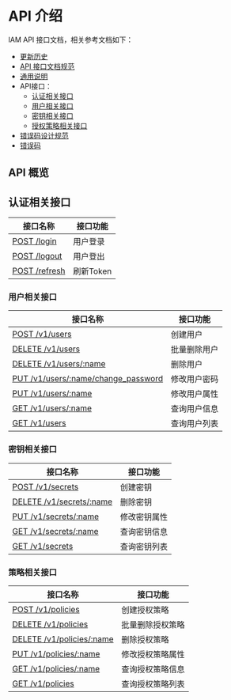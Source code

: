 # API 介绍

IAM API 接口文档，相关参考文档如下：

- [更新历史](CHANGELOG.md)
- [API 接口文档规范](api_specification.md)
- [通用说明](generic.md)
- API接口：
    - [认证相关接口](authentication.md)
    - [用户相关接口](user.md)
    - [密钥相关接口](secret.md)
    - [授权策略相关接口](policy.md)
 - [错误码设计规范](code_specification.md)
 - [错误码](./error_code.md)

## API 概览

## 认证相关接口

| 接口名称                                         | 接口功能  |
| ------------------------------------------------ | --------- |
| [POST /login](authentication.md#1-用户登录)    | 用户登录  |
| [POST /logout](authentication.md#2-用户登出)   | 用户登出  |
| [POST /refresh](authentication.md#2-刷新Token) | 刷新Token |

### 用户相关接口

| 接口名称                                                      | 接口功能     |
| ------------------------------------------------------------- | ------------ |
| [POST /v1/users](user.md#1-创建用户)                          | 创建用户     |
| [DELETE /v1/users](user.md#2-批量删除用户)                    | 批量删除用户 |
| [DELETE /v1/users/:name](user.md#3-删除用户)                  | 删除用户     |
| [PUT /v1/users/:name/change_password](user.md#4-修改用户密码) | 修改用户密码 |
| [PUT /v1/users/:name](user.md#5-修改用户属性)                 | 修改用户属性 |
| [GET /v1/users/:name](user.md#6-查询用户信息)                 | 查询用户信息 |
| [GET /v1/users](user.md#7-查询用户列表)                       | 查询用户列表 |

### 密钥相关接口

| 接口名称                                           | 接口功能     |
| -------------------------------------------------- | ------------ |
| [POST /v1/secrets](secret.md#1-创建密钥)           | 创建密钥     |
| [DELETE /v1/secrets/:name](secret.md#2-删除密钥)   | 删除密钥     |
| [PUT /v1/secrets/:name](secret.md#3-修改密钥属性)  | 修改密钥属性 |
| [GET /v1/secrets/:name](secret.md#4-查询密钥信息)  | 查询密钥信息 |
| [GET /v1/secrets](secret.md#5-查询密钥列表)        | 查询密钥列表 |

### 策略相关接口

| 接口名称                                                | 接口功能         |
| ------------------------------------------------------- | ---------------- |
| [POST /v1/policies](policy.md#1-创建授权策略)           | 创建授权策略     |
| [DELETE /v1/policies](policy.md#2-批量删除授权策略)     | 批量删除授权策略 |
| [DELETE /v1/policies/:name](policy.md#3-删除授权策略)   | 删除授权策略     |
| [PUT /v1/policies/:name](policy.md#4-修改授权策略属性)  | 修改授权策略属性 |
| [GET /v1/policies/:name](policy.md#5-查询授权策略信息)  | 查询授权策略信息 |
| [GET /v1/policies](policy.md#6-查询授权策略列表)        | 查询授权策略列表 |
